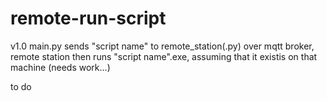 # remote-run-script

v1.0 main.py sends "script name" to remote_station(.py) over mqtt broker, remote station then runs "script name".exe, assuming that it existis on that machine (needs work...)


to do
